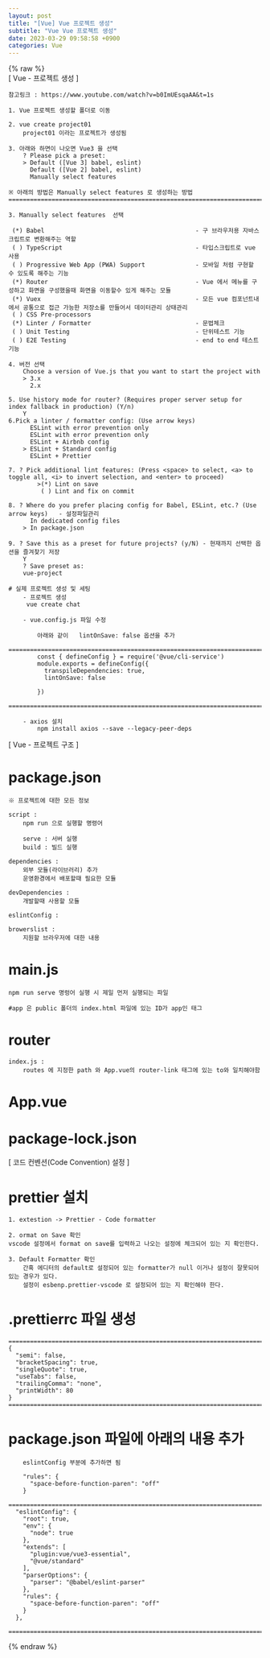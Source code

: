 ```yaml
---  
layout: post  
title: "[Vue] Vue 프로젝트 생성"  
subtitle: "Vue Vue 프로젝트 생성"  
date: 2023-03-29 09:58:58 +0900  
categories: Vue  
---  
```

{% raw %}  
[ Vue - 프로젝트 생성 ]  
  
	참고링크 : https://www.youtube.com/watch?v=b0ImUEsqaAA&t=1s  
  
	1. Vue 프로젝트 생성할 폴더로 이동  
  
	2. vue create project01  
		project01 이라는 프로젝트가 생성됨  
  
	3. 아래와 하면이 나오면 Vue3 을 선택  
		? Please pick a preset:  
		> Default ([Vue 3] babel, eslint)  
		  Default ([Vue 2] babel, eslint)  
		  Manually select features  
  
	※ 아래의 방법은 Manually select features 로 생성하는 방법  
	=================================================================================================================  
  
	3. Manually select features  선택  
  
	 (*) Babel											- 구 브라우저용 자바스크립트로 변환해주는 역할  
	 ( ) TypeScript										- 타입스크립트로 vue 사용  
	 ( ) Progressive Web App (PWA) Support				- 모바일 처럼 구현할 수 있도록 해주는 기능  
	 (*) Router											- Vue 에서 메뉴를 구성하고 화면을 구성했을때 화면을 이동할수 있게 해주는 모듈  
	 (*) Vuex											- 모든 vue 컴포넌트내에서 공통으로 접근 가능한 저장소를 만들어서 데이터관리 상태관리  
	 ( ) CSS Pre-processors  
	 (*) Linter / Formatter								- 문법체크  
	 ( ) Unit Testing									- 단위테스트 기능  
	 ( ) E2E Testing									- end to end 테스트기능  
  
	4. 버전 선택  
		Choose a version of Vue.js that you want to start the project with  
		> 3.x  
		  2.x  
  
	5. Use history mode for router? (Requires proper server setup for index fallback in production) (Y/n)  
		Y  
	6.Pick a linter / formatter config: (Use arrow keys)  
		  ESLint with error prevention only  
		  ESLint with error prevention only  
		  ESLint + Airbnb config  
		> ESLint + Standard config  
		  ESLint + Prettier  
  
	7. ? Pick additional lint features: (Press <space> to select, <a> to toggle all, <i> to invert selection, and <enter> to proceed)  
			>(*) Lint on save  
			 ( ) Lint and fix on commit  
  
	8. ? Where do you prefer placing config for Babel, ESLint, etc.? (Use arrow keys)	- 설정파일관리  
		  In dedicated config files  
		> In package.json  
  
	9. ? Save this as a preset for future projects? (y/N) - 현재까지 선택한 옵션을 즐겨찾기 저장  
		Y  
		? Save preset as:  
		vue-project  
  
	# 실제 프로젝트 생성 및 세팅  
		- 프로젝트 생성  
		 vue create chat  
  
		- vue.config.js 파일 수정  
  
			아래와 같이   lintOnSave: false 옵션을 추가  
			=================================================================================================================  
			const { defineConfig } = require('@vue/cli-service')  
			module.exports = defineConfig({  
			  transpileDependencies: true,  
			  lintOnSave: false  
  
			})  
			=================================================================================================================  
  
		- axios 설치  
			npm install axios --save --legacy-peer-deps  
  
[ Vue - 프로젝트 구조 ]  
  
# package.json  
	※ 프로젝트에 대한 모든 정보  
  
	script :  
		npm run 으로 실행할 명령어  
  
		serve : 서버 실행  
		build : 빌드 실행  
  
	dependencies :  
		외부 모듈(라이브러리) 추가  
		운영환경에서 배포할때 필요한 모듈  
  
	devDependencies :  
		개발할때 사용할 모듈  
  
	eslintConfig :  
  
	browerslist :  
		지원할 브라우저에 대한 내용  
  
# main.js  
	npm run serve 명렁어 실행 시 제일 먼저 실행되는 파일  
  
	#app 은 public 폴더의 index.html 파일에 있는 ID가 app인 태그  
  
# router  
	index.js :  
		routes 에 지정한 path 와 App.vue의 router-link 태그에 있는 to와 일치해야함  
  
# App.vue  
  
# package-lock.json  
  
[ 코드 컨벤션(Code Convention) 설정 ]  
  
# prettier 설치  
	1. extestion -> Prettier - Code formatter  
  
	2. ormat on Save 확인  
	vscode 설정에서 format on save를 입력하고 나오는 설정에 체크되어 있는 지 확인한다.  
  
	3. Default Formatter 확인  
		간혹 에디터의 default로 설정되어 있는 formatter가 null 이거나 설정이 잘못되어 있는 경우가 있다.  
		설정이 esbenp.prettier-vscode 로 설정되어 있는 지 확인해야 한다.  
  
# .prettierrc 파일 생성  
  
	=================================================================================================================  
	{  
	  "semi": false,  
	  "bracketSpacing": true,  
	  "singleQuote": true,  
	  "useTabs": false,  
	  "trailingComma": "none",  
	  "printWidth": 80  
	}  
	=================================================================================================================  
  
# package.json 파일에 아래의 내용 추가  
  
		eslintConfig 부분에 추가하면 됨  
  
		"rules": {  
		  "space-before-function-paren": "off"  
		}  
  
	=================================================================================================================  
	  "eslintConfig": {  
		"root": true,  
		"env": {  
		  "node": true  
		},  
		"extends": [  
		  "plugin:vue/vue3-essential",  
		  "@vue/standard"  
		],  
		"parserOptions": {  
		  "parser": "@babel/eslint-parser"  
		},  
		"rules": {  
		  "space-before-function-paren": "off"  
		}  
	  },  
  
	=================================================================================================================  
{% endraw %}